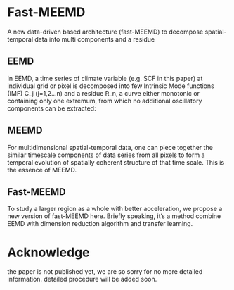 # Fast-MEEMD
A new data-driven based architecture (fast-MEEMD) to decompose spatial-temporal data into multi components and a residue
## EEMD
In EEMD, a time series of climate variable (e.g. SCF in this paper) at individual grid or pixel is decomposed into few Intrinsic Mode functions (IMF) C_j  (j=1,2…n) and a residue R_n, a curve either monotonic or containing only one extremum, from which no additional oscillatory components can be extracted:
## MEEMD
For multidimensional spatial-temporal data, one can piece together the similar timescale components of data series from all pixels to form a temporal evolution of spatially coherent structure of that time scale. This is the essence of MEEMD.
## Fast-MEEMD
To study a larger region as a whole with better acceleration, we propose a new version of fast-MEEMD here. Briefly speaking, it’s a method combine EEMD with dimension reduction algorithm and transfer learning. 

# Acknowledge 
the paper is not published yet, we are so sorry for no more detailed information. detailed procedure will be added soon.


